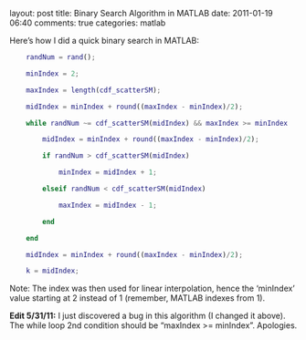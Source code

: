 layout: post
title: Binary Search Algorithm in MATLAB
date: 2011-01-19 06:40
comments: true
categories: matlab

Here’s how I did a quick binary search in MATLAB:

```matlab
    randNum = rand();

    minIndex = 2;

    maxIndex = length(cdf_scatterSM);

    midIndex = minIndex + round((maxIndex - minIndex)/2);

    while randNum ~= cdf_scatterSM(midIndex) && maxIndex >= minIndex

        midIndex = minIndex + round((maxIndex - minIndex)/2);

        if randNum > cdf_scatterSM(midIndex)

            minIndex = midIndex + 1;

        elseif randNum < cdf_scatterSM(midIndex)

            maxIndex = midIndex - 1;

        end

    end

    midIndex = minIndex + round((maxIndex - minIndex)/2);

    k = midIndex;
```

Note: The index was then used for linear interpolation, hence the ‘minIndex’ value starting at 2 instead of 1 (remember, MATLAB indexes from 1).

**Edit 5/31/11:** I just discovered a bug in this algorithm (I changed it above). The while loop 2nd condition should be “maxIndex >= minIndex”. Apologies.